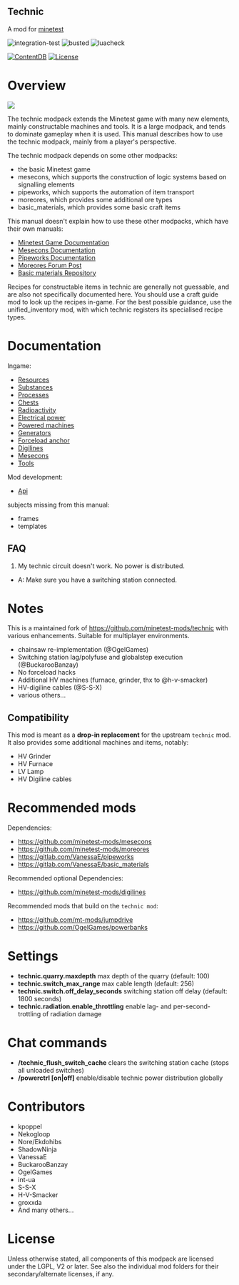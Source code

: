 
Technic
-----------------

A mod for [minetest](http://www.minetest.net)

![integration-test](https://github.com/mt-mods/technic/workflows/integration-test/badge.svg)
![busted](https://github.com/mt-mods/technic/workflows/busted/badge.svg)
![luacheck](https://github.com/mt-mods/technic/workflows/luacheck/badge.svg)

[![ContentDB](https://content.minetest.net/packages/mt-mods/technic_plus/shields/downloads/)](https://content.minetest.net/packages/mt-mods/technic_plus/)
[![License](https://img.shields.io/badge/license-LGPLv2.0%2B-purple.svg)](https://www.gnu.org/licenses/old-licenses/lgpl-2.0.en.html)

# Overview

<img src="./technic/doc/images/Technic Screenshot.png"/>


The technic modpack extends the Minetest game with many new elements,
mainly constructable machines and tools.  It is a large modpack, and
tends to dominate gameplay when it is used.  This manual describes how
to use the technic modpack, mainly from a player's perspective.

The technic modpack depends on some other modpacks:

*   the basic Minetest game
*   mesecons, which supports the construction of logic systems based on
    signalling elements
*   pipeworks, which supports the automation of item transport
*   moreores, which provides some additional ore types
*   basic_materials, which provides some basic craft items

This manual doesn't explain how to use these other modpacks, which have
their own manuals:

*   [Minetest Game Documentation](https://wiki.minetest.net/Main_Page)
*   [Mesecons Documentation](http://mesecons.net/items.html)
*   [Pipeworks Documentation](https://gitlab.com/VanessaE/pipeworks/-/wikis/home)
*   [Moreores Forum Post](https://forum.minetest.net/viewtopic.php?t=549)
*   [Basic materials Repository](https://gitlab.com/VanessaE/basic_materials)

Recipes for constructable items in technic are generally not guessable,
and are also not specifically documented here.  You should use a
craft guide mod to look up the recipes in-game.  For the best possible
guidance, use the unified\_inventory mod, with which technic registers
its specialised recipe types.

# Documentation

Ingame:
* [Resources](./technic/doc/resources.md)
* [Substances](./technic/doc/substances.md)
* [Processes](./technic/doc/processes.md)
* [Chests](./technic/doc/chests.md)
* [Radioactivity](./technic/doc/radioactivity.md)
* [Electrical power](./technic/doc/power.md)
* [Powered machines](./technic/doc/machines.md)
* [Generators](./technic/doc/generators.md)
* [Forceload anchor](./technic/doc/anchor.md)
* [Digilines](./technic/doc/digilines.md)
* [Mesecons](./technic/doc/mesecons.md)
* [Tools](./technic/doc/tools.md)

Mod development:
* [Api](./technic/doc/api.md)

subjects missing from this manual:
* frames
* templates


## FAQ

1. My technic circuit doesn't work.  No power is distributed.
  * A: Make sure you have a switching station connected.

# Notes

This is a maintained fork of https://github.com/minetest-mods/technic with various enhancements.
Suitable for multiplayer environments.

* chainsaw re-implementation (@OgelGames)
* Switching station lag/polyfuse and globalstep execution (@BuckarooBanzay)
* No forceload hacks
* Additional HV machines (furnace, grinder, thx to @h-v-smacker)
* HV-digiline cables (@S-S-X)
* various others...

## Compatibility

This mod is meant as a **drop-in replacement** for the upstream `technic` mod.
It also provides some additional machines and items, notably:

* HV Grinder
* HV Furnace
* LV Lamp
* HV Digiline cables

# Recommended mods

Dependencies:

* https://github.com/minetest-mods/mesecons
* https://github.com/minetest-mods/moreores
* https://gitlab.com/VanessaE/pipeworks
* https://gitlab.com/VanessaE/basic_materials

Recommended optional Dependencies:

* https://github.com/minetest-mods/digilines

Recommended mods that build on the `technic mod`:

* https://github.com/mt-mods/jumpdrive
* https://github.com/OgelGames/powerbanks

# Settings

* **technic.quarry.maxdepth** max depth of the quarry (default: 100)
* **technic.switch_max_range** max cable length (default: 256)
* **technic.switch.off_delay_seconds** switching station off delay (default: 1800 seconds)
* **technic.radiation.enable_throttling** enable lag- and per-second-trottling of radiation damage

# Chat commands

* **/technic_flush_switch_cache** clears the switching station cache (stops all unloaded switches)
* **/powerctrl [on|off]** enable/disable technic power distribution globally

# Contributors

* kpoppel
* Nekogloop
* Nore/Ekdohibs
* ShadowNinja
* VanessaE
* BuckarooBanzay
* OgelGames
* int-ua
* S-S-X
* H-V-Smacker
* groxxda
* And many others...

# License

Unless otherwise stated, all components of this modpack are licensed under the
LGPL, V2 or later.  See also the individual mod folders for their
secondary/alternate licenses, if any.
